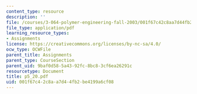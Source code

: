 ```yaml
---
content_type: resource
description: ''
file: /courses/3-064-polymer-engineering-fall-2003/001f67c42c8aa7d44fb2be4199a6cf08_p5_20.pdf
file_type: application/pdf
learning_resource_types:
- Assignments
license: https://creativecommons.org/licenses/by-nc-sa/4.0/
ocw_type: OCWFile
parent_title: Assignments
parent_type: CourseSection
parent_uid: 9baf0d58-5a43-92fc-8bc8-3cf6ea26291c
resourcetype: Document
title: p5_20.pdf
uid: 001f67c4-2c8a-a7d4-4fb2-be4199a6cf08
---
```

